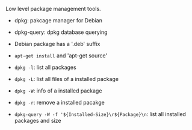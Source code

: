 Low level package management tools. 
- dpkg: pakcage manager for Debian
- dpkg-query: dpkg database querying


- Debian package has a '.deb' suffix
- `apt-get install` and 'apt-get source'
- `dpkg -l`: list all packages
- `dpkg -L`: list all files of a installed package
- `dpkg -W`: info of a installed package
- `dpkg -r`: remove a installed pacakge
- `dpkg-query -W -f '${Installed-Size}\r${Package}\n`: list all installed packages and size
